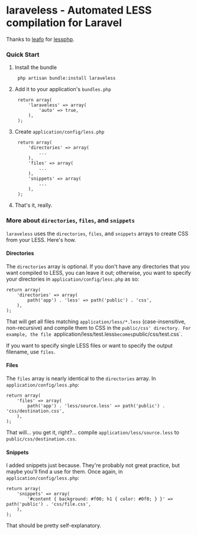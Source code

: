 # laraveless - Automated LESS compilation for Laravel

Thanks to [leafo](https://github.com/leafo) for [lessphp](https://github.com/leafo/lessphp).

### Quick Start

1. Install the bundle

        php artisan bundle:install laraveless

1. Add it to your application's `bundles.php`

        return array(
            'laraveless' => array(
            	'auto' => true,
            ),
        );

1. Create `application/config/less.php`

        return array(
            'directories' => array(
                ...
            ),
            'files' => array(
                ...
            ),
            'snippets' => array(
                ...
            ),
        );

1. That's it, really.

### More about `directories`, `files`, and `snippets`

`laraveless` uses the `directories`, `files`, and `snippets` arrays to create CSS from your LESS. Here's how.

#### Directories

The `directories` array is optional. If you don't have any directories that you want compiled to LESS, you can leave it out; otherwise, you want to specify your directories in `application/config/less.php` as so:

    return array(
    	'directories' => array(
    		path('app') . 'less' => path('public') . 'css',
    	),
    );

That will get all files matching `application/less/*.less` (case-insensitive, non-recursive) and compile them to CSS in the `public/css' directory. For example, the file `application/less/test.less` becomes `public/css/test.css`.

If you want to specify single LESS files or want to specify the output filename, use `files`.

#### Files

The `files` array is nearly identical to the `directories` array. In `application/config/less.php`:

    return array(
    	'files' => array(
    		path('app') . 'less/source.less' => path('public') . 'css/destination.css',
    	),
    );

That will... you get it, right?... compile `application/less/source.less` to `public/css/destination.css`.

#### Snippets

I added snippets just because. They're probably not great practice, but maybe you'll find a use for them. Once again, in `application/config/less.php`:

    return array(
    	'snippets' => array(
    		'#content { background: #f00; h1 { color: #0f0; } }' => path('public') . 'css/file.css',
    	),
    );

That should be pretty self-explanatory.
